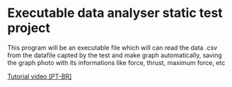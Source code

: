 # Executable data analyser static test project
This program will be an executable file which will can read the data .csv from the datafile capted by the test and make graph automatically, saving the graph photo with its informations like force, thrust, maximum force, etc

[Tutorial video [PT-BR]](https://www.youtube.com/watch?v=GXkCo5zUSEQ&t=8s&ab_channel=RenanLarrieu)
